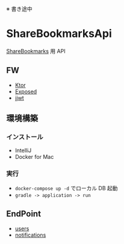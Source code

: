 ※ 書き途中
# ShareBookmarksApi

[ShareBookmarks](https://github.com/bvlion/ShareBookmarks) 用 API 

## FW

- [Ktor](https://ktor.io/)
- [Exposed](https://github.com/JetBrains/Exposed/wiki/DSL)
- [jjwt](https://github.com/jwtk/jjwt)

## 環境構築

### インストール

- IntelliJ
- Docker for Mac

### 実行

- `docker-compose up -d` でローカル DB 起動
- `gradle -> application -> run`

## EndPoint

- [users](https://github.com/bvlion/ShareBookmarksApi/blob/master/doc/users.md)
- [notifications](https://github.com/bvlion/ShareBookmarksApi/blob/master/doc/notifications.md)